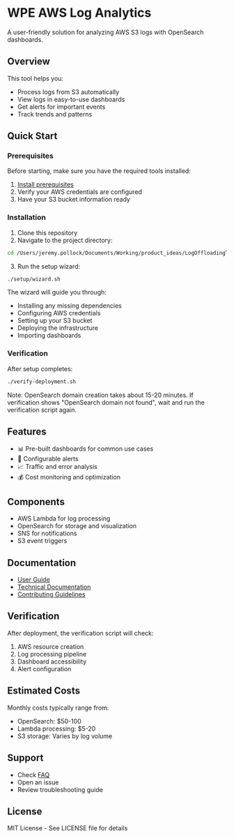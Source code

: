 # WPE AWS Log Analytics

A user-friendly solution for analyzing AWS S3 logs with OpenSearch dashboards.

## Overview

This tool helps you:
- Process logs from S3 automatically
- View logs in easy-to-use dashboards
- Get alerts for important events
- Track trends and patterns

## Quick Start

### Prerequisites

Before starting, make sure you have the required tools installed:
1. [Install prerequisites](docs/user-guide/prerequisites.md)
2. Verify your AWS credentials are configured
3. Have your S3 bucket information ready

### Installation

1. Clone this repository
2. Navigate to the project directory:
```bash
cd /Users/jeremy.pollock/Documents/Working/product_ideas/LogOffloadingToS3/wpe-aws-log-analytics
```

3. Run the setup wizard:
```bash
./setup/wizard.sh
```

The wizard will guide you through:
- Installing any missing dependencies
- Configuring AWS credentials
- Setting up your S3 bucket
- Deploying the infrastructure
- Importing dashboards

### Verification

After setup completes:
```bash
./verify-deployment.sh
```

Note: OpenSearch domain creation takes about 15-20 minutes. If verification shows "OpenSearch domain not found", wait and run the verification script again.

## Features

- 📊 Pre-built dashboards for common use cases
- 🔔 Configurable alerts
- 📈 Traffic and error analysis
- 💰 Cost monitoring and optimization

## Components

- AWS Lambda for log processing
- OpenSearch for storage and visualization
- SNS for notifications
- S3 event triggers

## Documentation

- [User Guide](docs/user-guide/)
- [Technical Documentation](docs/technical/)
- [Contributing Guidelines](docs/CONTRIBUTING.md)

## Verification

After deployment, the verification script will check:
1. AWS resource creation
2. Log processing pipeline
3. Dashboard accessibility
4. Alert configuration

## Estimated Costs

Monthly costs typically range from:
- OpenSearch: $50-100
- Lambda processing: $5-20
- S3 storage: Varies by log volume

## Support

- Check [FAQ](docs/user-guide/faq.md)
- Open an issue
- Review troubleshooting guide

## License

MIT License - See LICENSE file for details
